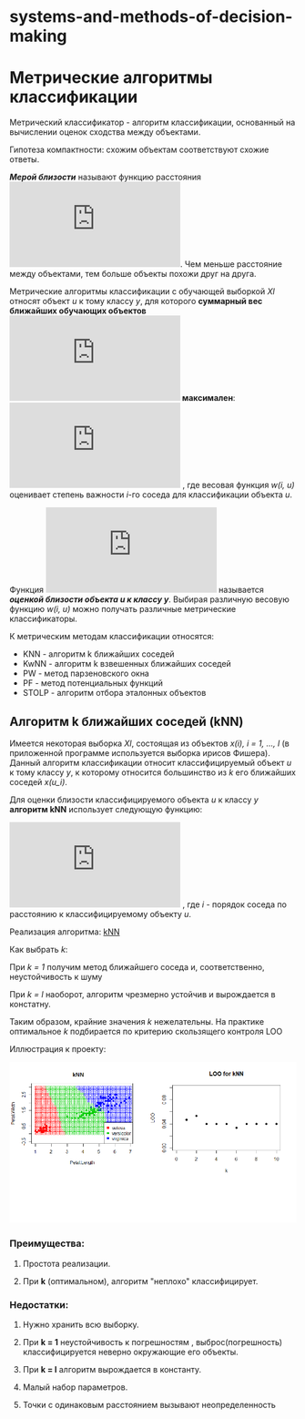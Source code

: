 # systems-and-methods-of-decision-making

# Метрические алгоритмы классификации

Метрический классификатор - алгоритм классификации, основанный на вычислении оценок сходства между объектами.

Гипотеза компактности: cхожим объектам соответствуют схожие ответы.

**_Мерой близости_** называют функцию расстояния ![](http://latex.codecogs.com/svg.latex?%5Clarge%20%5Crho%3A%20%28X%20%5Ctimes%20X%29%20%5Crightarrow%20%5Cmathbb%7BR%7D). Чем меньше расстояние между объектами, тем больше объекты похожи друг на друга.

Метрические алгоритмы классификации с обучающей выборкой *Xl* относят объект *u* к тому классу *y*, для которого **суммарный вес ближайших обучающих объектов ![](https://latex.codecogs.com/gif.latex?W_y%28u%2C%20X%5El%29) максимален**:
![](https://latex.codecogs.com/gif.latex?W_y%28u%2C%20X%5El%29%20%3D%20%5Csum_%7Bi%20%3A%20y_%7Bu%7D%5E%7B%28i%29%7D%20%3D%20y%7D%20w%28i%2C%20u%29%20%5Crightarrow%20max)
, где весовая функция *w(i, u)* оценивает степень важности *i*-го соседа для классификации объекта *u*.

Функция ![](https://latex.codecogs.com/gif.latex?W_y%28u%2C%20X%5El%29) называется **_оценкой близости объекта u к классу y_**. Выбирая различную весовую функцию *w(i, u)* можно получать различные метрические классификаторы.

К метрическим методам классификации относятся:
- KNN - алгоритм k ближайших соседей
- KwNN - алгоритм k взвешенных ближайших соседей
- PW - метод парзеновского окна
- PF - метод	потенциальных	функций
- STOLP - алгоритм отбора	эталонных	объектов

## Алгоритм k ближайших соседей (kNN)

Имеется некоторая выборка *Xl*, состоящая из объектов *x(i), i = 1, ..., l* (в приложенной программе используется выборка ирисов Фишера).
Данный алгоритм классификации относит классифицируемый объект *u* к тому классу *y*, к которому относится большинство из *k* его ближайших соседей *x(u_i)*.

Для оценки близости классифицируемого объекта *u* к классу *y* **алгоритм kNN** использует следующую функцию:

![](http://latex.codecogs.com/svg.latex?%5Clarge%20W%28i%2C%20u%29%20%3D%20%5Bi%20%5Cleq%20k%5D) , где *i* - порядок соседа по расстоянию к классифицируемому объекту *u*.

Реализация алгоритма: [kNN](knn.R)

Как выбрать *k*:

При *k = 1* получим метод ближайшего соседа и, соответственно, неустойчивость к шуму

При *k = l* наоборот, алгоритм чрезмерно устойчив и вырождается в констатну. 

Таким образом, крайние значения *k* нежелательны. На практике оптимальное *k* подбирается по критерию скользящего контроля LOO

Иллюстрация к проекту:

![alt text](https://github.com/Fenina-Evgenia/systems-and-methods-of-decision-making/blob/master/kNN%26LOO.png)


### Преимущества:
1. Простота реализации.

2. При **k** (оптимальном), алгоритм "неплохо" классифицирует.

### Недостатки:
1. Нужно хранить всю выборку.

2. При **k = 1** неустойчивость к погрешностям , выброс(погрешность) классифицируется неверно окружающие его объекты.

3. При **k = l** алгоритм вырождается в константу.

4. Малый набор параметров.

5. Точки с одинаковым расстоянием вызывают неопределенность 


